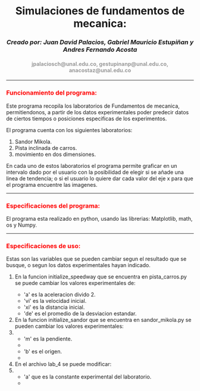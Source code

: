 <center><h1><strong> Simulaciones de fundamentos de mecanica:</strong></h1>


<h3><em>Creado por: Juan David Palacios, Gabriel Mauricio Estupiñan y Andres Fernando Acosta</em></h3>
<h4 style="color:#999999"> jpalaciosch@unal.edu.co, gestupinanp@unal.edu.co, anacostaz@unal.edu.co </h4></center>
<hr size="8px" color ="Red"/>
<h3 style="color:#FF0000">Funcionamiento del programa: </h3>
<p>Este programa recopila los laboratorios de Fundamentos de mecanica, permitiendonos, a partir de los datos experimentales poder predecir datos de ciertos tiempos o posiciones especificas de los experimentos.</p>

<p>El programa cuenta con los siguientes laboratorios:</p>

<ol>
    <li>Sandor Mikola.</li>
    <li>Pista inclinada de carros.</li>
    <li>movimiento en dos dimensiones.</li>
</ol>

En cada uno de estos laboratorios el programa permite graficar en un intervalo dado por el usuario con la posibilidad de elegir si se añade una linea de tendencia; o si el usuario lo quiere dar cada valor del eje x para que el programa encuentre las imagenes.

<hr size="8px" color ="Red"/>
<h3 style="color:#FF0000">Especificaciones del programa: </h3>
<p>El programa esta realizado en python, usando las librerias: Matplotlib, math, os y Numpy. <p>

<hr size="8px" color ="Red"/>
<h3 style="color:#FF0000">Especificaciones de uso: </h3>
Estas son las variables que se pueden cambiar segun el resultado que se busque, o segun los datos experimentales hayan indicado.

<ol>
    <li> En la funcion initialize_speedway que se encuentra en pista_carros.py se puede cambiar los valores experimentales de:</li>
    <ul>
        <li>'a' es la aceleracion divido 2.</li>
        <li>'vi' es la velocidad inicial.</li>
        <li>'xi' es la distancia inicial.</li>
        <li>'de' es el promedio de la desviacion estandar.</li>
    </ul>
    <li> En la funcion initialize_sandor que se encuentra en sandor_mikola.py se pueden cambiar los valores experimentales:<li>
    <ul>
        <li>'m' es la pendiente.<li>
        <li>'b' es el origen.<li>
    </ul>
    <li> En el archivo lab_4 se puede modificar:<li>
    <ul>
        <li>'a' que es la constante experimental del laboratorio.<li>
    </ul>
</ol>